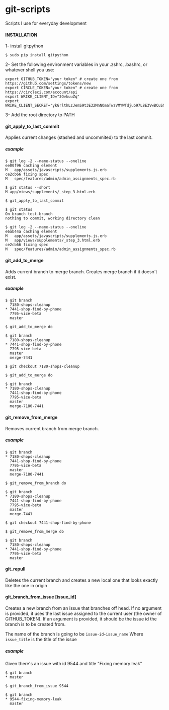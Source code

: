 # git-scripts
Scripts I use for everyday development

#### INSTALLATION
1- install gitpython 
```
$ sudo pip install gitpython
```
2- Set the following environment variables in your .zshrc, .bashrc, or whatever shell you use:
```shell
export GITHUB_TOKEN="your token" # create one from https://github.com/settings/tokens/new
export CIRCLE_TOKEN="your token" # create one from https://circleci.com/account/api
export WRIKE_CLIENT_ID="3OvkuuZq"
export WRIKE_CLIENT_SECRET="ykGrlthLzJemS9t3E32MnNOmaTwzVMYWTdjub97L8E3VwBCuSX6zkNXdM1pP2VQi"
```
3- Add the root directory to PATH


#### git_apply_to_last_commit
Applies current changes (stashed and uncommited) to the last commit.
##### example
```
$ git log -2 --name-status --oneline
ee00f96 caching element
M	app/assets/javascripts/supplements.js.erb
ce2cb66 fixing spec
M	spec/features/admin/admin_assignments_spec.rb

$ git status --short
M app/views/supplements/_step_3.html.erb

$ git_apply_to_last_commit

$ git status
On branch test-branch
nothing to commit, working directory clean

$ git log -2 --name-status --oneline
e6ab44a caching element
M	app/assets/javascripts/supplements.js.erb
M	app/views/supplements/_step_3.html.erb
ce2cb66 fixing spec
M	spec/features/admin/admin_assignments_spec.rb
```

#### git_add_to_merge
Adds current branch to merge branch. Creates merge branch if it doesn't exist.
##### example
```
$ git branch
  7180-shops-cleanup
* 7441-shop-find-by-phone
  7795-vice-beta
  master

$ git_add_to_merge do

$ git branch
  7180-shops-cleanup
* 7441-shop-find-by-phone
  7795-vice-beta
  master
  merge-7441

$ git checkout 7180-shops-cleanup

$ git_add_to_merge do

$ git branch
* 7180-shops-cleanup
  7441-shop-find-by-phone
  7795-vice-beta
  master
  merge-7180-7441
```

#### git_remove_from_merge
Removes current branch from merge branch.
##### example

```
$ git branch
* 7180-shops-cleanup
  7441-shop-find-by-phone
  7795-vice-beta
  master
  merge-7180-7441

$ git_remove_from_branch do

$ git branch
* 7180-shops-cleanup
  7441-shop-find-by-phone
  7795-vice-beta
  master
  merge-7441

$ git checkout 7441-shop-find-by-phone

$ git_remove_from_merge do

$ git branch
  7180-shops-cleanup
* 7441-shop-find-by-phone
  7795-vice-beta
  master
```

#### git_repull
Deletes the current branch and creates a new local one that looks exactly like the one in origin

#### git_branch_from_issue [issue_id]
Creates a new branch from an issue that branches off head. If no argument is provided, it uses the last issue assigned to the current user (the owner of GITHUB_TOKEN). If an argument is provided, it should be the issue id the branch is to be created from.

The name of the branch is going to be ```issue-id```-```issue_name```
Where ```issue_title``` is the title of the issue
##### example
Given there's an issue with id 9544 and title "Fixing memory leak"
```
$ git branch
* master

$ git_branch_from_issue 9544

$ git branch
* 9544-fixing-memory-leak
  master
```

